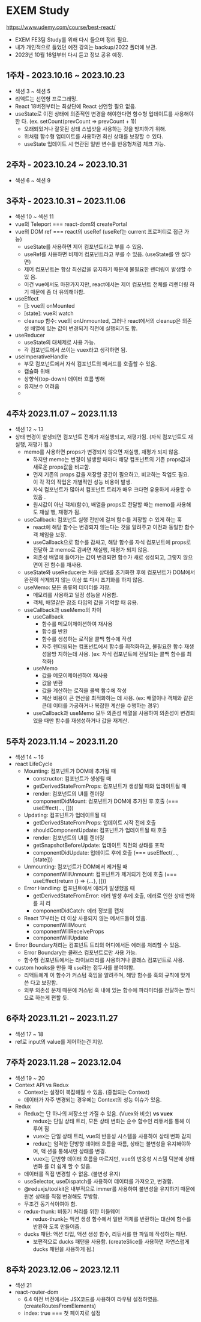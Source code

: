 # EXEM Study

https://www.udemy.com/course/best-react/

- EXEM FE3팀 Study를 위해 다시 들으며 정리 필요.
- 내가 개인적으로 들었던 예전 강의는 backup/2022 폴더에 보관.
- 2023년 10월 16일부터 다시 듣고 정보 공유 예정.

## 1주차 - 2023.10.16 ~ 2023.10.23

- 섹션 3 ~ 섹션 5
- 리액트는 선언형 프로그래밍.
- React 18버전부터는 최상단에 React 선언할 필요 없음.
- useState로 이전 상태에 의존적인 변경을 해야한다면 함수형 업데이트를 사용해야한
  다. (ex. setCount(prevCount => prevCount + 1))
  - 오래되었거나 잘못된 상태 스냅샷을 사용하는 것을 방지하기 위해.
  - 위처럼 함수형 업데이트를 사용하면 최신 상태를 보장할 수 있다.
  - useState 업데이트 시 연관된 일반 변수를 반응형처럼 체크 가능.

## 2주차 - 2023.10.24 ~ 2023.10.31

- 섹션 6 ~ 섹션 9

## 3주차 - 2023.10.31 ~ 2023.11.06

- 섹션 10 ~ 섹션 11
- vue의 Teleport === react-dom의 createPortal
- vue의 DOM ref === react의 useRef (useRef는 current 프로퍼티로 접근 가능)
  - useState를 사용하면 제어 컴포넌트라고 부를 수 있음.
  - useRef를 사용하면 비제어 컴포넌트라고 부를 수 있음. (useState를 안 썼다면)
  - 제어 컴포넌트는 항상 최신값을 유지하기 때문에 불필요한 렌더링이 발생할 수 있
    음.
  - 이건 vue에서도 마찬가지지만, react에서는 제어 컴포넌트 전체를 리렌더링 하기
    때문에 좀 더 유의해야함.
- useEffect
  - []: vue의 onMounted
  - [state]: vue의 watch
  - cleanup 함수: vue의 onUnmounted, 그러나 react에서의 cleanup은 의존성 배열에
    있는 값이 변경되기 직전에 실행되기도 함.
- useReducer
  - useState의 대체제로 사용 가능.
  - 각 컴포넌트에서 쓰이는 vuex라고 생각하면 됨.
- useImperativeHandle
  - 부모 컴포넌트에서 자식 컴포넌트의 메서드를 호출할 수 있음.
  - 캡슐화 위배
  - 상향식(top-down) 데이터 흐름 방해
  - 유지보수 어려움
  -

## 4주차 2023.11.07 ~ 2023.11.13

- 섹션 12 ~ 13
- 상태 변경이 발생되면 컴포넌트 전체가 재실행되고, 재평가됨. (자식 컴포넌트도 재
  실행, 재평가 됨.)
  - memo를 사용하면 props가 변경되지 않으면 재실행, 재평가 되지 않음.
    - 하지만 memo는 변경이 발생할 때마다 해당 컴포넌트의 기존 props값과 새로운
      props값을 비교함.
    - 먼저 기존의 props 값을 저장할 공간이 필요하고, 비교하는 작업도 필요. 이 각
      각의 작업은 개별적인 성능 비용이 발생.
    - 자식 컴포넌트가 많아서 컴포넌트 트리가 매우 크다면 유용하게 사용할 수 있음
      .
    - 원시값이 아닌 객체(함수), 배열을 props로 전달할 때는 memo를 사용해도 재실
      행, 재평가 됨.
  - useCallback: 컴포넌트 실행 전반에 걸쳐 함수를 저장할 수 있게 하는 훅
    - react에 해당 함수는 변경되지 않는다는 것을 알려주고 이전과 동일한 함수 객
      체임을 보장.
    - useCallback으로 함수를 감싸고, 해당 함수를 자식 컴포넌트에 props로 전달하
      고 memo로 감싸면 재실행, 재평가 되지 않음.
    - 의존성 배열에 들어가는 값이 변경되면 함수가 새로 생성되고, 그렇지 않으면이
      전 함수를 재사용.
  - useState와 useReducer는 처음 상태를 초기화한 후에 컴포넌트가 DOM에서 완전히
    삭제되지 않는 이상 또 다시 초기화를 하지 않음.
  - useMemo: 모든 종류의 데이터를 저장.
    - 메모리를 사용하고 일정 성능을 사용함.
    - 객체, 배열같은 참조 타입의 값을 기억할 때 유용.
  - useCallback과 useMemo의 차이
    - useCallback
      - 함수를 메모이제이션하여 재사용
      - 함수를 반환
      - 함수를 생성하는 로직을 콜백 함수에 작성
      - 자주 렌더링되는 컴포넌트에서 함수를 최적화하고, 불필요한 함수 재생성을방
        지하는데 사용. (ex: 자식 컴포넌트에 전달되는 콜백 함수를 최적화)
    - useMemo
      - 값을 메모이제이션하여 재사용
      - 값을 반환
      - 값을 계산하는 로직을 콜백 함수에 작성
      - 계산 비용이 큰 연산을 최적화하는 데 사용. (ex: 배열이나 객체와 같은 큰데
        이터를 가공하거나 복잡한 계산을 수행하는 경우)
    - useCallback과 useMemo 모두 의존성 배열을 사용하여 의존성이 변경되었을 때만
      함수를 재생성하거나 값을 재계산.

## 5주차 2023.11.14 ~ 2023.11.20

- 섹션 14 ~ 16
- react LifeCycle
  - Mounting: 컴포넌트가 DOM에 추가될 때
    - constructor: 컴포넌트가 생성될 때
    - getDerivedStateFromProps: 컴포넌트가 생성될 때와 업데이트될 때
    - render: 컴포넌트의 UI를 렌더링
    - componentDidMount: 컴포넌트가 DOM에 추가된 후 호출 (=== useEffect(...,
      []))
  - Updating: 컴포넌트가 업데이트될 때
    - getDerivedStateFromProps: 업데이트 시작 전에 호출
    - shouldComponentUpdate: 컴포넌트가 업데이트될 때 호출
    - render: 컴포넌트의 UI를 렌더링
    - getSnapshotBeforeUpdate: 업데이트 직전의 상태를 포착
    - componentDidUpdate: 업데이트 후에 호출 (=== useEffect(..., [state]))
  - Unmounting: 컴포넌트가 DOM에서 제거될 때
    - componentWillUnmount: 컴포넌트가 제거되기 전에 호출 (=== useEffect(return
      () => {...}, []))
  - Error Handling: 컴포넌트에서 에러가 발생했을 때
    - getDerivedStateFromError: 에러 발생 후에 호출, 에러로 인한 상태 변화를 처
      리
    - componentDidCatch: 에러 정보를 캡처
  - React 17부터는 더 이상 사용되지 않는 메서드들이 있음.
    - componentWillMount
    - componentWillReceiveProps
    - componentWillUpdate
- Error Boundary처리는 컴포넌트 트리의 어디에서든 에러를 처리할 수 있음.
  - Error Boundary는 클래스 컴포넌트로만 사용 가능.
  - 함수형 컴포넌트에서는 라이브러리를 사용하거나 클래스 컴포넌트로 사용.
- custom hooks을 만들 때 `use`라는 접두사를 붙여야함.
  - 리액트에게 이 함수가 커스텀 훅임을 알려주며, 해당 함수를 훅의 규칙에 맞게 쓴
    다고 보장함.
  - 외부 의존성 문제 때문에 커스텀 훅 내에 있는 함수에 파라미터를 전달하는 방식
    으로 하는게 편할 듯.

## 6주차 2023.11.21 ~ 2023.11.27

- 섹션 17 ~ 18
- ref로 input의 value를 제어하는건 지양.

## 7주차 2023.11.28 ~ 2023.12.04

- 섹션 19 ~ 20
- Context API vs Redux
  - Context는 설정이 복잡해질 수 있음. (중첩되는 Context)
  - 데이터가 자주 변경되는 경우에는 Context의 성능 이슈가 있음.
- Redux
  - Redux는 단 하나의 저장소만 가질 수 있음. (Vuex와 비슷) **vs vuex**
    - redux는 단일 상태 트리, 모든 상태 변화는 순수 함수인 리듀서를 통해 이루어
      짐
    - vuex는 단일 상태 트리, vue의 반응성 시스템을 사용하여 상태 변화 감지
    - redux는 엄격한 단방향 데이터 흐름을 따름, 상태는 불변성을 유지해야하며, 액
      션을 통해서만 상태를 변경.
    - vuex는 단반향 데이터 흐름을 따르지만, vue의 반응성 시스템 덕분에 상태변화
      를 더 쉽게 할 수 있음.
  - 데이터를 직접 변경할 수 없음. (불변성 유지)
  - useSelector, useDispatch를 사용하여 데이터를 가져오고, 변경함.
  - @reduxjs/toolkit은 내부적으로 immer를 사용하여 불변성을 유지하기 때문에 원본
    상태를 직접 변경해도 무방함.
  - 무조건 동기식이여야 함.
  - redux-thunk: 비동기 처리를 위한 미들웨어
    - redux-thunk는 액션 생성 함수에서 일반 객체를 반환하는 대신에 함수를 반환하
      도록 만들어줌.
  - ducks 패턴: 액션 타입, 액션 생성 함수, 리듀서를 한 파일에 작성하는 패턴.
    - 보편적으로 ducks 패턴을 사용함. (createSlice를 사용하면 자연스럽게 ducks
      패턴을 사용하게 됨.)

## 8주차 2023.12.06 ~ 2023.12.11

- 섹션 21
- react-router-dom
  - 6.4 이전 버전에서는 JSX코드를 사용하여 라우팅 설정하였음.
    (createRoutesFromElements)
  - index: true === 첫 페이지로 설정
